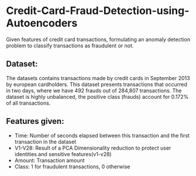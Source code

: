 # Credit-Card-Fraud-Detection-using-Autoencoders
Given features of credit card transactions, formulating an anomaly detection problem to classify transactions as fraudulent  or not. 

## Dataset: 
The datasets contains transactions made by credit cards in September 2013 by european cardholders. This dataset presents transactions that occurred in two days, where we have 492 frauds out of 284,807 transactions. The dataset is highly unbalanced, the positive class (frauds) account for 0.172% of all transactions.

## Features given:
- Time: Number of seconds elapsed between this transaction and the first transaction in the dataset
- V1-V28: Result of a PCA Dimensionality reduction to protect user identities and sensitive features(v1-v28)
- Amount: Transaction amount
- Class: 1 for fraudulent transactions, 0 otherwise
